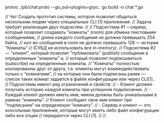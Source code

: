 protoc ./pb/chat.proto --go_out=plugins=grpc:.
go build  -o chat *.go


// Чат  Создать прототип системы, котороя позволит общаться нескольким людям через специальные CLI [1] приложения.
// Задача требует реализации двух подсистем.
//
// Подсистема #1 —сервер, который позволит создавать "комнаты" (room) для обмена текстовыми сообщениями,
//   длина каждого сообщения не должна превышать 254 байта,
//   кол-во сообщений в room не должно превышать 128 — история “Комнаты”
//   (СУБД не использовать все in-memory).
// Подсистема #2 — "клиент", который позволит "публиковать" (publish) сообщения в определенные "комнаты" и,
//   который позволит подписываться (subscribe) на определенные комнаты.
//   ”Комнаты” полностью изолированны друг от друга, т.е. клиенты могут взаимодействовать только с “комнатами”,
//   на которые они были подписаны ранее — список таких комнат задается в файле конфигурации или через CLI[1]..
//   Подсистемы имеют ряд ограничений и свойств:
//     - Клиент должен получать историю каждой комнаты при успешном подключение.
//     - Каждый клиент должен иметь имя, имена должны быть уникальными в рамках “комнаты”.
//     Клиент сообщает свое имя клиент при “подписание” на определеную “комнату”.
// - Сервер и клиент — это консольные приложения, которые могут иметь либо файл конфигурации либо все опции
//    передаются через CLI [1].
//
//
